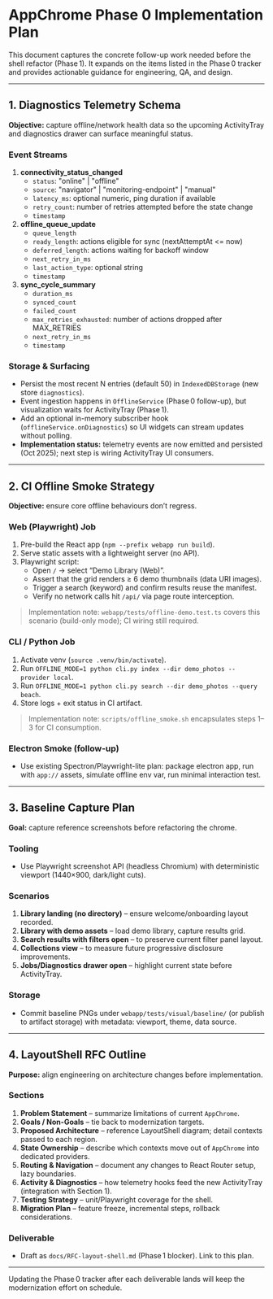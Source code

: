 # AppChrome Phase 0 Implementation Plan

This document captures the concrete follow-up work needed before the shell refactor (Phase 1). It expands on the items listed in the Phase 0 tracker and provides actionable guidance for engineering, QA, and design.

---

## 1. Diagnostics Telemetry Schema

**Objective:** capture offline/network health data so the upcoming ActivityTray and diagnostics drawer can surface meaningful status.

### Event Streams
1. **connectivity_status_changed**
   - `status`: "online" | "offline"
   - `source`: "navigator" | "monitoring-endpoint" | "manual"
   - `latency_ms`: optional numeric, ping duration if available
   - `retry_count`: number of retries attempted before the state change
   - `timestamp`
2. **offline_queue_update**
   - `queue_length`
   - `ready_length`: actions eligible for sync (nextAttemptAt <= now)
   - `deferred_length`: actions waiting for backoff window
   - `next_retry_in_ms`
   - `last_action_type`: optional string
   - `timestamp`
3. **sync_cycle_summary**
   - `duration_ms`
   - `synced_count`
   - `failed_count`
   - `max_retries_exhausted`: number of actions dropped after MAX_RETRIES
   - `next_retry_in_ms`
   - `timestamp`

### Storage & Surfacing
- Persist the most recent N entries (default 50) in `IndexedDBStorage` (new store `diagnostics`).
- Event ingestion happens in `OfflineService` (Phase 0 follow-up), but visualization waits for ActivityTray (Phase 1).
- Add an optional in-memory subscriber hook (`offlineService.onDiagnostics`) so UI widgets can stream updates without polling.
- **Implementation status:** telemetry events are now emitted and persisted (Oct 2025); next step is wiring ActivityTray UI consumers.

---

## 2. CI Offline Smoke Strategy

**Objective:** ensure core offline behaviours don’t regress.

### Web (Playwright) Job
1. Pre-build the React app (`npm --prefix webapp run build`).
2. Serve static assets with a lightweight server (no API).
3. Playwright script:
   - Open `/` → select “Demo Library (Web)”.
   - Assert that the grid renders ≥ 6 demo thumbnails (data URI images).
   - Trigger a search (keyword) and confirm results reuse the manifest.
   - Verify no network calls hit `/api/` via page route interception.

> Implementation note: `webapp/tests/offline-demo.test.ts` covers this scenario (build-only mode); CI wiring still required.

### CLI / Python Job
1. Activate venv (`source .venv/bin/activate`).
2. Run `OFFLINE_MODE=1 python cli.py index --dir demo_photos --provider local`.
3. Run `OFFLINE_MODE=1 python cli.py search --dir demo_photos --query beach`.
4. Store logs + exit status in CI artifact.

> Implementation note: `scripts/offline_smoke.sh` encapsulates steps 1–3 for CI consumption.

### Electron Smoke (follow-up)
- Use existing Spectron/Playwright-lite plan: package electron app, run with `app://` assets, simulate offline env var, run minimal interaction test.

---

## 3. Baseline Capture Plan

**Goal:** capture reference screenshots before refactoring the chrome.

### Tooling
- Use Playwright screenshot API (headless Chromium) with deterministic viewport (1440×900, dark/light cuts).

### Scenarios
1. **Library landing (no directory)** – ensure welcome/onboarding layout recorded.
2. **Library with demo assets** – load demo library, capture results grid.
3. **Search results with filters open** – to preserve current filter panel layout.
4. **Collections view** – to measure future progressive disclosure improvements.
5. **Jobs/Diagnostics drawer open** – highlight current state before ActivityTray.

### Storage
- Commit baseline PNGs under `webapp/tests/visual/baseline/` (or publish to artifact storage) with metadata: viewport, theme, data source.

---

## 4. LayoutShell RFC Outline

**Purpose:** align engineering on architecture changes before implementation.

### Sections
1. **Problem Statement** – summarize limitations of current `AppChrome`.
2. **Goals / Non-Goals** – tie back to modernization targets.
3. **Proposed Architecture** – reference LayoutShell diagram; detail contexts passed to each region.
4. **State Ownership** – describe which contexts move out of `AppChrome` into dedicated providers.
5. **Routing & Navigation** – document any changes to React Router setup, lazy boundaries.
6. **Activity & Diagnostics** – how telemetry hooks feed the new ActivityTray (integration with Section 1).
7. **Testing Strategy** – unit/Playwright coverage for the shell.
8. **Migration Plan** – feature freeze, incremental steps, rollback considerations.

### Deliverable
- Draft as `docs/RFC-layout-shell.md` (Phase 1 blocker). Link to this plan.

---

Updating the Phase 0 tracker after each deliverable lands will keep the modernization effort on schedule.
